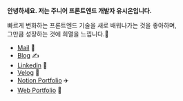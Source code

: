 **안녕하세요. 저는 주니어 프론트엔드 개발자 유시온입니다.**

빠르게 변화하는 프론트엔드 기술을 새로 배워나가는 것을 좋아하며,  
그만큼 성장하는 것에 희열을 느낍니다.🤩


- [Mail](mailto:yoosioff@gmail.com) 📧 
- [Blog](https://sion-log.vercel.app/) ✍️ 
- [Linkedin](https://www.linkedin.com/in/%EC%8B%9C%EC%98%A8-%EC%9C%A0-021b02236/) 🔗
- [Velog](https://velog.io/@yoosion030) 🧩
- [Notion Portfolio](https://yoosion030.notion.site/73289634aa9c489fb55377d81a34fc2a?pvs=4) ✈️
- [Web Portfolio](https://yoosion030.github.io/Portfolio/) 📕
